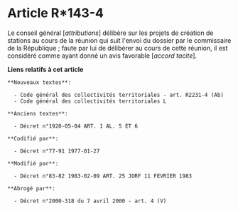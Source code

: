 # Article R*143-4

Le conseil général [*attributions*] délibère sur les projets de création de stations au cours de la réunion qui suit l'envoi
du dossier par le commissaire de la République ; faute par lui de délibérer au cours de cette réunion, il est considéré comme
ayant donné un avis favorable [*accord tacite*].

**Liens relatifs à cet article**

	**Nouveaux textes**:

	  - Code général des collectivités territoriales - art. R2231-4 (Ab)
	  - Code général des collectivités territoriales L

	**Anciens textes**:

	  - Décret n°1920-05-04 ART. 1 AL. 5 ET 6

	**Codifié par**:

	  - Décret n°77-91 1977-01-27

	**Modifié par**:

	  - Décret n°83-82 1983-02-09 ART. 25 JORF 11 FEVRIER 1983

	**Abrogé par**:

	  - Décret n°2000-318 du 7 avril 2000 - art. 4 (V)

